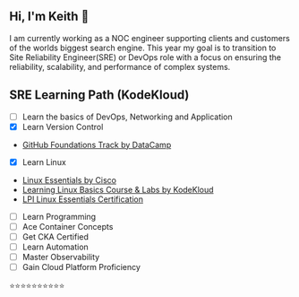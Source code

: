 ## Hi, I'm Keith 👋 
I am currently working as a NOC engineer supporting clients and customers of the worlds biggest search engine. This year my goal is to transition to Site Reliability Engineer(SRE) or DevOps role with a focus on ensuring the reliability, scalability, and performance of complex systems.

## SRE Learning Path (KodeKloud)
- [ ] Learn the basics of DevOps, Networking and Application
- [x] Learn Version Control
- [GitHub Foundations Track by DataCamp](https://www.datacamp.com/completed/statement-of-accomplishment/track/daa0dca7f35913040628884fee41a29d035dbcbf)
- [x] Learn Linux
- [Linux Essentials by Cisco](https://www.credly.com/badges/04a49b56-4c72-420f-9b58-1c657c97b898)
- [Learning Linux Basics Course & Labs by KodeKloud](https://learn.kodekloud.com/certificate/6451e8c9-dad9-44fe-9ea4-5a6d234b4018)
- [LPI Linux Essentials Certification](https://cs.lpi.org/caf/Xamman/certification/verify/LPI000640848/t2a6s638ll)
- [ ] Learn Programming
- [ ] Ace Container Concepts
- [ ] Get CKA Certified
- [ ] Learn Automation
- [ ] Master Observability
- [ ] Gain Cloud Platform Proficiency

⭐⭐⭐⭐⭐⭐⭐⭐⭐⭐
